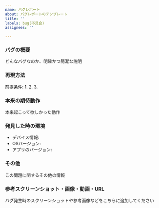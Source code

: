 ```yaml
---
name: バグレポート
about: バグレポートのテンプレート
title: ''
labels: bug(不具合)
assignees: ''

---
```


### バグの概要
どんなバグなのか、明確かつ簡潔な説明

### 再現方法
前提条件: 
1.
2.
3.

### 本来の期待動作
本来起こって欲しかった動作

### 発見した時の環境
   - デバイス情報: 
   - OSバージョン:  
   - アプリのバージョン: 

### その他
この問題に関するその他の情報

### 参考スクリーンショット・画像・動画・URL
バグ発生時のスクリーンショットや参考画像などをこちらに追加してください
